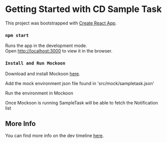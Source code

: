 # Getting Started with CD Sample Task

This project was bootstrapped with [Create React App](https://github.com/facebook/create-react-app).

### `npm start`

Runs the app in the development mode.\
Open [http://localhost:3000](http://localhost:3000) to view it in the browser.

### `Install and Run Mockoon`

Download and install Mockoon [here](https://mockoon.com/).

Add the mock environment json file found in 'src/mock/sampletask.json'

Run the environment in Mockoon

Once Mockoon is running SampleTask will be able to fetch the Notification list

## More Info

You can find more info on the dev timeline [here](https://glory-rose-2e6.notion.site/Compound-Direct-Sample-Task-583ccde1d7694cba96929b664d1b56bd).
